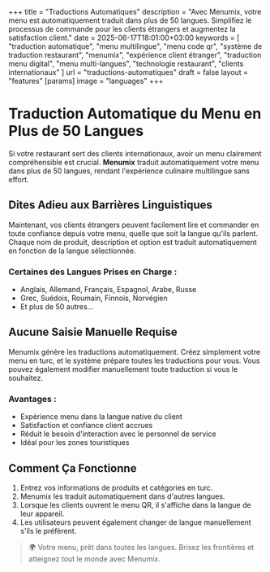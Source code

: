 +++
title = "Traductions Automatiques"
description = "Avec Menumix, votre menu est automatiquement traduit dans plus de 50 langues. Simplifiez le processus de commande pour les clients étrangers et augmentez la satisfaction client."
date = 2025-06-17T18:01:00+03:00
keywords = [
  "traduction automatique",
  "menu multilingue",
  "menu code qr",
  "système de traduction restaurant",
  "menumix",
  "expérience client étranger",
  "traduction menu digital",
  "menu multi-langues",
  "technologie restaurant",
  "clients internationaux"
]
url = "traductions-automatiques"
draft = false
layout = "features"
[params]
  image = "languages"
+++

# Traduction Automatique du Menu en Plus de 50 Langues

Si votre restaurant sert des clients internationaux, avoir un menu clairement compréhensible est crucial. **Menumix** traduit automatiquement votre menu dans plus de 50 langues, rendant l'expérience culinaire multilingue sans effort.

## Dites Adieu aux Barrières Linguistiques

Maintenant, vos clients étrangers peuvent facilement lire et commander en toute confiance depuis votre menu, quelle que soit la langue qu'ils parlent. Chaque nom de produit, description et option est traduit automatiquement en fonction de la langue sélectionnée.

### Certaines des Langues Prises en Charge :
- Anglais, Allemand, Français, Espagnol, Arabe, Russe  
- Grec, Suédois, Roumain, Finnois, Norvégien  
- Et plus de 50 autres…

## Aucune Saisie Manuelle Requise

Menumix génère les traductions automatiquement. Créez simplement votre menu en turc, et le système prépare toutes les traductions pour vous. Vous pouvez également modifier manuellement toute traduction si vous le souhaitez.

### Avantages :
- Expérience menu dans la langue native du client  
- Satisfaction et confiance client accrues  
- Réduit le besoin d'interaction avec le personnel de service  
- Idéal pour les zones touristiques

## Comment Ça Fonctionne

1. Entrez vos informations de produits et catégories en turc.  
2. Menumix les traduit automatiquement dans d'autres langues.  
3. Lorsque les clients ouvrent le menu QR, il s'affiche dans la langue de leur appareil.  
4. Les utilisateurs peuvent également changer de langue manuellement s'ils le préfèrent.

> 🌍 Votre menu, prêt dans toutes les langues. Brisez les frontières et atteignez tout le monde avec Menumix.

